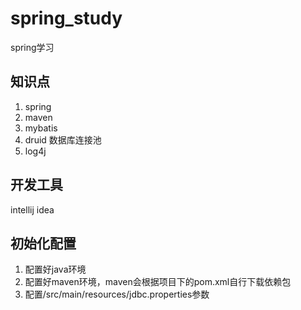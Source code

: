 # spring_study
spring学习

## 知识点
1. spring
2. maven
3. mybatis
4. druid 数据库连接池
5. log4j

  
## 开发工具
  intellij idea
## 初始化配置
1. 配置好java环境
2. 配置好maven环境，maven会根据项目下的pom.xml自行下载依赖包
3. 配置/src/main/resources/jdbc.properties参数
